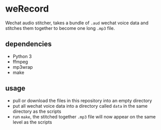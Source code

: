 # weRecord
Wechat audio stitcher, takes a bundle of `.aud` wechat voice data and stitches them together to become one long `.mp3` file.

## dependencies
- Python 3
- ffmpeg
- mp3wrap
- make

## usage
- pull or download the files in this repository into an empty directory
- put all wechat voice data into a directory called `data` in the same directory as the scripts
- run `make`, the stitched together `.mp3` file will now appear on the same level as the scripts

